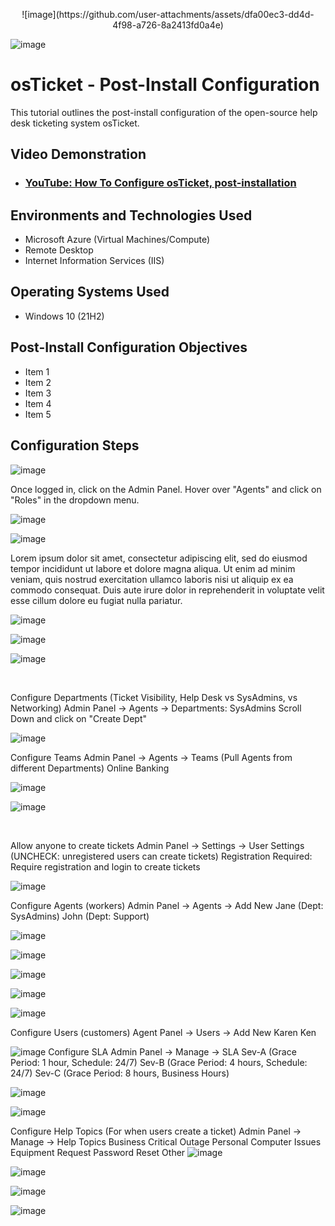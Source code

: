 <p align="center">
![image](https://github.com/user-attachments/assets/dfa00ec3-dd4d-4f98-a726-8a2413fd0a4e)

![image](https://github.com/user-attachments/assets/cfc17c51-b39c-47c4-be95-4e5f2193cee8)

</p>

<h1>osTicket - Post-Install Configuration</h1>
This tutorial outlines the post-install configuration of the open-source help desk ticketing system osTicket.<br />


<h2>Video Demonstration</h2>

- ### [YouTube: How To Configure osTicket, post-installation](https://www.youtube.com)

<h2>Environments and Technologies Used</h2>

- Microsoft Azure (Virtual Machines/Compute)
- Remote Desktop
- Internet Information Services (IIS)

<h2>Operating Systems Used </h2>

- Windows 10</b> (21H2)

<h2>Post-Install Configuration Objectives</h2>

- Item 1
- Item 2
- Item 3
- Item 4
- Item 5

<h2>Configuration Steps</h2>

<p>
  
![image](https://github.com/user-attachments/assets/35ed2ee0-61f2-40b8-b9d5-40e543960232)

Once logged in, click on the Admin Panel. Hover over "Agents" and click on "Roles" in the dropdown menu.

![image](https://github.com/user-attachments/assets/0a4e6631-3769-4a2d-a508-2fbdc8926024)

![image](https://github.com/user-attachments/assets/f1be395a-51f0-4efd-8e4d-5016329ef64c)
</p>
<p>
Lorem ipsum dolor sit amet, consectetur adipiscing elit, sed do eiusmod tempor incididunt ut labore et dolore magna aliqua. Ut enim ad minim veniam, quis nostrud exercitation ullamco laboris nisi ut aliquip ex ea commodo consequat. Duis aute irure dolor in reprehenderit in voluptate velit esse cillum dolore eu fugiat nulla pariatur.

  
![image](https://github.com/user-attachments/assets/f1be395a-51f0-4efd-8e4d-5016329ef64c)

![image](https://github.com/user-attachments/assets/dfa00ec3-dd4d-4f98-a726-8a2413fd0a4e)

![image](https://github.com/user-attachments/assets/cfc17c51-b39c-47c4-be95-4e5f2193cee8)
</p>
<br />

<p>
Configure Departments (Ticket Visibility, Help Desk vs SysAdmins, vs Networking)
Admin Panel -> Agents -> Departments: SysAdmins Scroll Down and click on "Create Dept"

![image](https://github.com/user-attachments/assets/800de400-b713-4650-ac53-4bb73fa23098)



</p>
<p>
Configure Teams
Admin Panel -> Agents -> Teams (Pull Agents from different Departments)
Online Banking
  
![image](https://github.com/user-attachments/assets/674bf63e-fe07-43b0-a09b-f681af226e8d)

![image](https://github.com/user-attachments/assets/ba473d1b-1134-4f6f-84c4-9a856517bb92)

</p>
<br />

<p>
Allow anyone to create tickets
Admin Panel -> Settings -> User Settings (UNCHECK: unregistered users can create tickets)
Registration Required: Require registration and login to create tickets 
  
![image](https://github.com/user-attachments/assets/dd2ec249-a992-4e4e-9a47-2431de3a4370)

  

</p>
<p>
Configure Agents (workers)
Admin Panel -> Agents -> Add New
Jane (Dept: SysAdmins)
John (Dept: Support)


![image](https://github.com/user-attachments/assets/27ca31ea-0330-433a-9425-0c3779741ab3)

![image](https://github.com/user-attachments/assets/c121180c-ed82-4538-949e-53fd19015996)

![image](https://github.com/user-attachments/assets/9b1c4c36-ff1a-4c00-bb92-e31eee6618e3)

![image](https://github.com/user-attachments/assets/feea6614-6e21-47fb-ad31-907e96827168)

![image](https://github.com/user-attachments/assets/344d42bc-9e3c-47bd-bdaa-279f002210c2)

Configure Users (customers)
Agent Panel -> Users -> Add New
Karen
Ken

![image](https://github.com/user-attachments/assets/4108f81f-b269-42ee-9da9-fb1e64018b53)
Configure SLA
Admin Panel -> Manage -> SLA
Sev-A (Grace Period: 1 hour, Schedule: 24/7)
Sev-B (Grace Period: 4 hours, Schedule: 24/7)
Sev-C (Grace Period: 8 hours, Business Hours)


![image](https://github.com/user-attachments/assets/1ae05756-c177-4bda-a900-00ded20214af)

![image](https://github.com/user-attachments/assets/651a762e-7d0e-40c9-b48a-771995e86de2)

Configure Help Topics (For when users create a ticket)
Admin Panel -> Manage -> Help Topics
Business Critical Outage
Personal Computer Issues
Equipment Request
Password Reset
Other
![image](https://github.com/user-attachments/assets/6d4c1731-0cca-40c7-8768-c25d9dbaad16)

![image](https://github.com/user-attachments/assets/78051ee8-bb0a-44f4-890a-743915b64542)

![image](https://github.com/user-attachments/assets/dcd882cd-9009-4dbb-8c0f-bf8253c806f6)

![image](https://github.com/user-attachments/assets/842c9a6f-ebb8-40e5-95fb-89d60adb7a6e)


</p>
<br />
